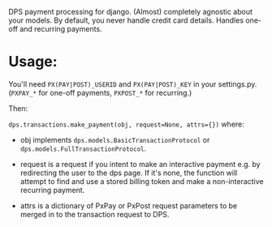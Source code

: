 DPS payment processing for django. (Almost) completely agnostic about
your models. By default, you never handle credit card details. Handles
one-off and recurring payments.

# Usage:

You'll need `PX(PAY|POST)_USERID` and `PX(PAY|POST)_KEY` in your
settings.py. (`PXPAY_*` for one-off payments, `PXPOST_*` for recurring.)

Then:

`dps.transactions.make_payment(obj, request=None, attrs={})` where:

* obj implements `dps.models.BasicTransactionProtocol` or
  `dps.models.FullTransactionProtocol`.

* request is a request if you intent to make an interactive payment e.g.
  by redirecting the user to the dps page. If it's none, the function
will attempt to find and use a stored billing token and make a
non-interactive recurring payment.

* attrs is a dictionary of PxPay or PxPost request parameters to be
  merged in to the transaction request to DPS.


